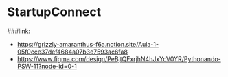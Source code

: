 ﻿# StartupConnect


###link:
- https://grizzly-amaranthus-f6a.notion.site/Aula-1-05f0cce37def4684a07b3e7593ac6fa8
- https://www.figma.com/design/PeBjtQFxrjhN4hJxYcV0YR/Pythonando-PSW-11?node-id=0-1

